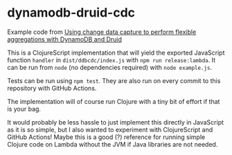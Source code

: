 # dynamodb-druid-cdc

Example code from [Using change data capture to perform flexible aggregations with DynamoDB and Druid](https://alexjreid.dev/posts/druid-cdc/)

This is a ClojureScript implementation that will yield the exported JavaScript function `handler` in `dist/ddbcdc/index.js` with `npm run release:lambda`. 
It can be run from `node` (no dependencies required) with `node example.js`.

Tests can be run using `npm test`. They are also run on every commit to this repository with GitHub Actions.

The implementation will of course run Clojure with a tiny bit of effort if that is your bag.

It would probably be less hassle to just implement this directly in JavaScript as it is so simple, but I also wanted to experiment with ClojureScript and GitHub Actions! Maybe this is a good (?) reference for running simple Clojure code on Lambda without the JVM if Java libraries are not needed.

